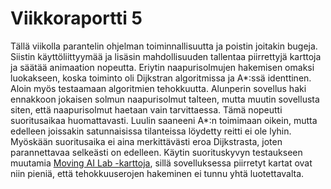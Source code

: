 # Viikkoraportti 5

Tällä viikolla parantelin ohjelman toiminnallisuutta ja poistin joitakin bugeja. Siistin käyttöliittyymää ja lisäsin mahdollisuuden
tallentaa piirrettyjä karttoja ja säätää animaation nopeutta. Eriytin naapurisolmujen hakemisen omaksi luokakseen, koska toiminto oli
Dijkstran algoritmissa ja A*:ssä identtinen. Aloin myös testaamaan algoritmien tehokkuutta. Alunperin sovellus haki ennakkoon jokaisen solmun
naapurisolmut talteen, mutta muutin sovellusta siten, että naapurisolmut haetaan vain tarvittaessa. Tämä nopeutti suoritusaikaa huomattavasti.
Luulin saaneeni A*:n toimimaan oikein, mutta edelleen joissakin satunnaisissa tilanteissa löydetty reitti ei ole lyhin. Myöskään suoritusaika ei aina
merkittävästi eroa Dijkstrasta, joten parannettavaa selkeästi on edelleen. Käytin suorituskyvyn testaukseen muutamia [Moving AI Lab -karttoja](https://www.movingai.com/benchmarks/grids.html),
sillä sovelluksessa piirretyt kartat ovat niin pieniä, että tehokkuuserojen hakeminen ei tunnu yhtä luotettavalta.



